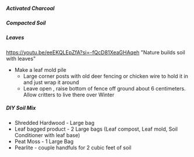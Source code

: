 

##### Activated Charcoal



##### Compacted Soil



##### Leaves
https://youtu.be/eeEKQLEpZfA?si=-fQcD81XeaGHAqeh
"Nature builds soil with leaves"
- Make a leaf mold pile
	- Large corner posts with old deer fencing or chicken wire to hold it in and just wrap it around
	- Leave open , raise bottom of fence off ground about 6 centimeters. Allow critters to live there over Winter


##### DIY Soil Mix
- Shredded Hardwood - Large bag 
- Leaf bagged product - 2 Large bags (Leaf compost, Leaf mold, Soil Conditioner with leaf base)
- Peat Moss - 1 Large Bag
- Pearlite - couple handfuls for 2 cubic feet of soil